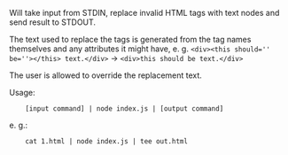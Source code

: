Will take input from STDIN, replace invalid HTML tags with text nodes
and send result to STDOUT.

The text used to replace the tags is generated from the tag names themselves
and any attributes it might have, e. g.
`<div><this should='' be=''></this> text.</div>` ->
`<div>this should be text.</div>`

The user is allowed to override the replacement text.

Usage:

        [input command] | node index.js | [output command]

e. g.:

        cat 1.html | node index.js | tee out.html
